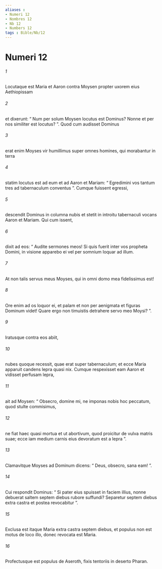 ```yaml
---
aliases : 
- Numeri 12
- Nombres 12
- Nb 12
- Numbers 12
tags : Bible/Nb/12
---
```


# Numeri 12

###### 1
Locutaque est Maria et Aaron contra Moysen propter uxorem eius Aethiopissam 
###### 2
et dixerunt: “ Num per solum Moysen locutus est Dominus? Nonne et per nos similiter est locutus? ”. Quod cum audisset Dominus 
###### 3
erat enim Moyses vir humillimus super omnes homines, qui morabantur in terra  
###### 4
statim locutus est ad eum et ad Aaron et Mariam: “ Egredimini vos tantum tres ad tabernaculum conventus ”. Cumque fuissent egressi, 
###### 5
descendit Dominus in columna nubis et stetit in introitu tabernaculi vocans Aaron et Mariam. Qui cum issent, 
###### 6
dixit ad eos: “ Audite sermones meos! Si quis fuerit inter vos propheta Domini, in visione apparebo ei vel per somnium loquar ad illum.
###### 7
At non talis servus meus Moyses, qui in omni domo mea fidelissimus est!
###### 8
Ore enim ad os loquor ei, et palam et non per aenigmata et figuras Dominum videt! Quare ergo non timuistis detrahere servo meo Moysi? ”.
###### 9
Iratusque contra eos abiit, 
###### 10
nubes quoque recessit, quae erat super tabernaculum; et ecce Maria apparuit candens lepra quasi nix. Cumque respexisset eam Aaron et vidisset perfusam lepra, 
###### 11
ait ad Moysen: “ Obsecro, domine mi, ne imponas nobis hoc peccatum, quod stulte commisimus, 
###### 12
ne fiat haec quasi mortua et ut abortivum, quod proicitur de vulva matris suae; ecce iam medium carnis eius devoratum est a lepra ”. 
###### 13
Clamavitque Moyses ad Dominum dicens: “ Deus, obsecro, sana eam! ”. 
###### 14
Cui respondit Dominus: “ Si pater eius spuisset in faciem illius, nonne debuerat saltem septem diebus rubore suffundi? Separetur septem diebus extra castra et postea revocabitur ”. 
###### 15
Exclusa est itaque Maria extra castra septem diebus, et populus non est motus de loco illo, donec revocata est Maria.
###### 16
Profectusque est populus de Aseroth, fixis tentoriis in deserto Pharan.
